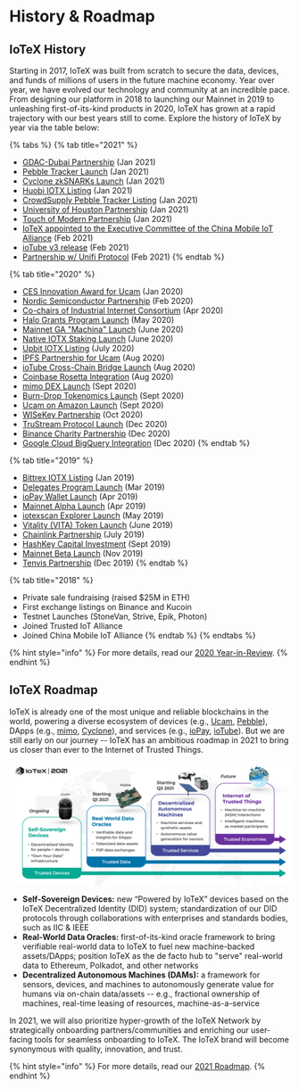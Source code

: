 # History & Roadmap

## IoTeX History

Starting in 2017, IoTeX was built from scratch to secure the data, devices, and funds of millions of users in the future machine economy. Year over year, we have evolved our technology and community at an incredible pace. From designing our platform in 2018 to launching our Mainnet in 2019 to unleashing first-of-its-kind products in 2020, IoTeX has grown at a rapid trajectory with our best years still to come. Explore the history of IoTeX by year via the table below:

{% tabs %}
{% tab title="2021" %}
* [GDAC-Dubai Partnership](https://iotex.medium.com/iotex-partners-with-global-digital-asset-corporation-gdac-for-dubai-foresight-initiative-6f1504db41e3) \(Jan 2021\)
* [Pebble Tracker Launch](https://iotex.io/pebble) \(Jan 2021\)
* [Cyclone zkSNARKs Launch](https://cyclone.xyz) \(Jan 2021\)
* [Huobi IOTX Listing](https://huobiglobal.zendesk.com/hc/en-us/articles/900005241503-Huobi-Global-Will-Launch-IOTX-Win-27-Million-IOTX-By-Joining-Activities) \(Jan 2021\) 
* [CrowdSupply Pebble Tracker Listing](https://www.crowdsupply.com/iotex/pebble-tracker) \(Jan 2021\)
* [University of Houston Partnership](https://twitter.com/iotex_io/status/1349054854337945601) \(Jan 2021\)
* [Touch of Modern Partnership](https://twitter.com/iotex_io/status/1355598119916896257?s=20) \(Jan 2021\)
* [IoTeX appointed to the Executive Committee of the China Mobile IoT Alliance](https://iotex.medium.com/iotex-joins-executive-committee-of-china-mobile-iot-alliance-unveils-new-enterprise-iot-solutions-b6a8b6183afd) \(Feb 2021\)
* [ioTube v3 release](https://community.iotex.io/t/iotube-v3-faster-cheaper-and-unified/2001) \(Feb 2021\)
* [Partnership w/ Unifi Protocol](https://unifiprotocol.medium.com/99432495ec7a) \(Feb 2021\)
{% endtab %}

{% tab title="2020" %}
* [CES Innovation Award for Ucam](https://www.ces.tech/Innovation-Awards/Honorees/2020/Honorees/U/Ucam-by-IoTeX-Fully-Private-Home-IP-Camera.aspx) \(Jan 2020\)
* [Nordic Semiconductor Partnership](https://www.nordicsemi.com/News/2020/02/IoTeXs-Cellular-IoT-based-tracker-delivers-environmental-and-condition-data-for-assets-in-transit) \(Feb 2020\)
* [Co-chairs of Industrial Internet Consortium](https://medium.com/iotex/iotex-amazon-and-huawei-selected-as-co-chairs-of-the-iic-blockchain-task-group-9032b7b7443f#:~:text=IoTeX%20has%20been%20selected%20as,%2C%20and%20Mike%20McBride%2C%20Sr.) \(Apr 2020\)
* [Halo Grants Program Launch](https://medium.com/iotex/iotex-halo-grants-program-fueling-the-internet-of-trusted-things-c779182e31e2) \(May 2020\)
* [Mainnet GA "Machina" Launch](https://medium.com/@iotex/iotex-mainnet-ga-faqs-1ac44f486e52) \(June 2020\)
* [Native IOTX Staking Launch](https://iotex.medium.com/native-staking-on-iotex-mainnet-ga-machina-is-live-5ab572a22d57) \(June 2020\)
* [Upbit IOTX Listing](https://twitter.com/iotex_io/status/1278931689675223040?lang=en) \(July 2020\)
* [IPFS Partnership for Ucam](https://cryptonews.com/news/filecoin-iotex-ipfs-bringing-decentralized-updates-for-surve-7417.htm) \(Aug 2020\)
* [ioTube Cross-Chain Bridge Launch](https://iotex.medium.com/iotube-cross-chain-bridge-to-connect-iotex-with-the-blockchain-universe-b0f5b08c1943) \(Aug 2020\)
* [Coinbase Rosetta Integration](https://iotex.medium.com/iotex-joins-coinbases-rosetta-to-simplify-blockchain-exchange-integrations-ec7d74d17884) \(Aug 2020\)
* [mimo DEX Launch](https://community.iotex.io/t/introducing-mimo-faster-lower-cost-cross-chain-dex/1496) \(Sept 2020\)
* [Burn-Drop Tokenomics Launch](http://burndrop.iotex.io/) \(Sept 2020\)
* [Ucam on Amazon Launch](https://www.amazon.com/Pet-Camera-Detection-Blockchain-Authorization/dp/B08FDM5RZ5/ref=cm_cr_arp_d_product_top?ie=UTF8) \(Sept 2020\)
* [WISeKey Partnership](https://www.wisekey.com/press/wisekey-selected-by-iotex-to-ensure-integrity-in-manufacturing-by-using-secure-semiconductors-with-blockchain/) \(Oct 2020\)
* [TruStream Protocol Launch](https://iotex.medium.com/introducing-trustream-a-protocol-for-verifiable-real-time-iot-data-6353db7bc113) \(Dec 2020\)
* [Binance Charity Partnership](https://www.binance.com/en/blog/421499824684901333/Binance-Charity-IoTeX-Partner-to-Donate-Staking-Rewards) \(Dec 2020\)
* [Google Cloud BigQuery Integration](https://medium.com/iotex/iotex-completes-integration-with-google-bigquery-51bf3b8182f2) \(Dec 2020\)
{% endtab %}

{% tab title="2019" %}
* [Bittrex IOTX Listing](https://twitter.com/bittrexglobal/status/1085948431049342978) \(Jan 2019\)
* [Delegates Program Launch](https://member.iotex.io) \(Mar 2019\)
* [ioPay Wallet Launch](https://iopay.iotex.io) \(Apr 2019\)
* [Mainnet Alpha Launch](https://iotex.medium.com/everything-you-need-to-know-about-iotex-mainnet-alpha-b8d790e0bd55) \(Apr 2019\)
* [iotexscan Explorer Launch](https://iotexscan.io) \(May 2019\)
* [Vitality \(VITA\) Token Launch](https://medium.com/@iotex/vitality-vita-token-launch-faqs-9304d6ed8193) \(June 2019\)
* [Chainlink Partnership](https://medium.com/iotex/iotex-chainlink-delivering-real-world-data-to-the-blockchain-17abb11981a7) \(July 2019\)
* [HashKey Capital Investment](https://medium.com/iotex/iotex-receives-new-strategic-investment-from-hashkey-capital-6ce0acba476a) \(Sept 2019\)
* [Mainnet Beta Launch](https://medium.com/iotex/everything-you-need-to-know-about-iotex-mainnet-beta-b907a90d4fef) \(Nov 2019\)
* [Tenvis Partnership](https://iotex.medium.com/iotex-partners-with-hardware-giant-tenvis-for-fully-private-ip-cameras-9dbfbd923128) \(Dec 2019\)
{% endtab %}

{% tab title="2018" %}
* Private sale fundraising \(raised $25M in ETH\)
* First exchange listings on Binance and Kucoin
* Testnet Launches \(StoneVan, Strive, Epik, Photon\)
* Joined Trusted IoT Alliance
* Joined China Mobile IoT Alliance
{% endtab %}
{% endtabs %}

{% hint style="info" %}
For more details, read our [2020 Year-in-Review](https://medium.com/iotex/iotex-2020-year-in-review-9e1e29b78ff6).
{% endhint %}

## IoTeX Roadmap

IoTeX is already one of the most unique and reliable blockchains in the world, powering a diverse ecosystem of devices \(e.g., [Ucam](http://ucam.iotex.io), [Pebble](https://iotex.io/pebble)\), DApps \(e.g., [mimo](http://mimo.finance), [Cyclone](http://cyclone.xyz/)\), and services \(e.g., [ioPay](http://iopay.iotex.io), [ioTube](http://tube.iotex.io)\). But we are still early on our journey -- IoTeX has an ambitious roadmap in 2021 to bring us closer than ever to the Internet of Trusted Things.

![](.gitbook/assets/image%20%2854%29.png)

* **Self-Sovereign Devices:** new “Powered by IoTeX” devices based on the IoTeX Decentralized Identity \(DID\) system; standardization of our DID protocols through collaborations with enterprises and standards bodies, such as IIC & IEEE
* **Real-World Data Oracles:** first-of-its-kind oracle framework to bring verifiable real-world data to IoTeX to fuel new machine-backed assets/DApps; position IoTeX as the de facto hub to "serve" real-world data to Ethereum, Polkadot, and other networks
* **Decentralized Autonomous Machines \(DAMs\):** a framework for sensors, devices, and machines to autonomously generate value for humans via on-chain data/assets -- e.g., fractional ownership of machines, real-time leasing of resources, machine-as-a-service

In 2021, we will also prioritize hyper-growth of the IoTeX Network by strategically onboarding partners/communities and enriching our user-facing tools for seamless onboarding to IoTeX. The IoTeX brand will become synonymous with quality, innovation, and trust.

{% hint style="info" %}
For more details, read our [2021 Roadmap](https://iotex.medium.com/iotex-2021-the-year-ahead-acf743e2df03).
{% endhint %}

